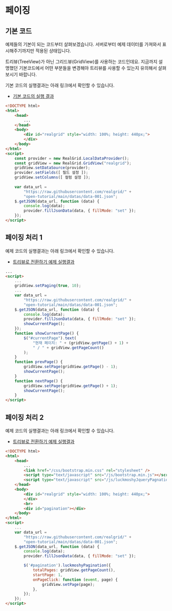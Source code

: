 # 페이징

## 기본 코드

예제들의 기본이 되는 코드부터 살펴보겠습니다.
서버로부터 예제 데이터를 가져와서 표시해주기까지만 적용된 상태입니다.

트리뷰(TreeView)가 아닌 그리드뷰(GridView)를 사용하는 코드인데요.
지금까지 설명했던 기본코드에서 어떤 부분들을 변경해야 트리뷰를 사용할 수 있는지 유의해서 살펴보시기 바랍니다.

기본 코드의 실행결과는 아래 링크에서 확인할 수 있습니다.
* [기본 코드의 실행 결과](http://10bun.tv/samples/realgrid2/part-2/04/step-00.html)

``` html
<!DOCTYPE html>
<html>
	<head>
        ...
	</head>
	<body>
		<div id="realgrid" style="width: 100%; height: 440px;">
		</div>
	</body>
</html>
<script>
    const provider = new RealGrid.LocalDataProvider();
    const gridView = new RealGrid.GridView("realgrid");
    gridView.setDataSource(provider);
    provider.setFields([ 필드 설정 ]);
    gridView.setColumns([ 컬럼 설정 ]);
	
    var data_url = 
		"https://raw.githubusercontent.com/realgrid/" +
    	"open-tutorial/main/datas/data-001.json";
    $.getJSON(data_url, function (data) {
        console.log(data);
        provider.fillJsonData(data, { fillMode: "set" });
    });
</script>
```


## 페이징 처리 1

예제 코드의 실행결과는 아래 링크에서 확인할 수 있습니다.
* [트리뷰로 전환하기 예제 실행결과](http://10bun.tv/samples/realgrid2/part-2/04/step-01.html)

``` html
...
<script>
    ...
    gridView.setPaging(true, 10);
    ...
    var data_url = 
        "https://raw.githubusercontent.com/realgrid/" +
        "open-tutorial/main/datas/data-001.json";
    $.getJSON(data_url, function (data) {
        console.log(data);
        provider.fillJsonData(data, { fillMode: "set" });
        showCurrentPage();
    });
    function showCurrentPage() {
        $("#currentPage").text(
            "현재 페이지: " + (gridView.getPage() + 1) + 
            " / " + gridView.getPageCount()
        );
    }
    function prevPage() {
        gridView.setPage(gridView.getPage() - 1);
        showCurrentPage();
    }
    function nextPage() {
        gridView.setPage(gridView.getPage() + 1);
        showCurrentPage();
    }
</script>
```


## 페이징 처리 2

예제 코드의 실행결과는 아래 링크에서 확인할 수 있습니다.
* [트리뷰로 전환하기 예제 실행결과](http://10bun.tv/samples/realgrid2/part-2/04/step-02.html)

``` html
<!DOCTYPE html>
<html>
	<head>
        ...
		<link href="/css/bootstrap.min.css" rel="stylesheet" />
		<script type="text/javascript" src="/js/bootstrap.min.js"></script>
		<script type="text/javascript" src="/js/luckmoshyJqueryPagnation.js"></script>
	</head>
	<body>
		<div id="realgrid" style="width: 100%; height: 440px;">
		</div>
        <br>
        <div id="pagination"></div>
	</body>
</html>
<script>
    ...
    var data_url = 
        "https://raw.githubusercontent.com/realgrid/" +
        "open-tutorial/main/datas/data-001.json";
    $.getJSON(data_url, function (data) {
        console.log(data);
        provider.fillJsonData(data, { fillMode: "set" });

        $('#pagination').luckmoshyPagination({
            totalPages: gridView.getPageCount(),
            startPage: 1,
            onPageClick: function (event, page) {
                gridView.setPage(page);
            },
        });
    });
</script>
```
